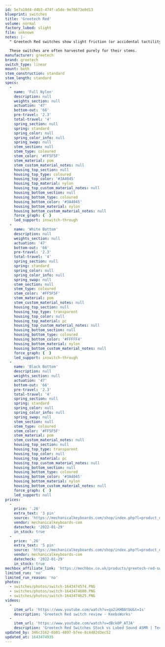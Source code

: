 ```yaml
---
id: 5e7a10d4-d4b3-474f-a5de-9e76673e0d13
blueprint: switches
title: 'Greetech Red'
volume: normal
factory_lubed: slight
film: unknown
notes: |-
  " Greetech Red switches show slight friction (or accidental tactility) at the start and end of their travel. They also have a late activation point, which is less than ideal for floating typists. " - Input.club.

  These switches are often harvested purely for their stems.
manufacturer: greetech
brand: greetech
switch_type: linear
mount: both
stem_construction: standard
stem_length: standard
specs:
  -
    name: 'Full Nylon'
    description: null
    weights_section: null
    actuation: '47'
    bottom-out: '66'
    pre-travel: '2.3'
    total-travel: '4'
    spring_section: null
    spring: standard
    spring_color: null
    spring_color_info: null
    spring_swap: null
    stem_section: null
    stem_type: coloured
    stem_color: '#FF5F5F'
    stem_material: pom
    stem_custom_material_notes: null
    housing_top_section: null
    housing_top_type: coloured
    housing_top_color: '#3A4045'
    housing_top_material: nylon
    housing_top_custom_material_notes: null
    housing_bottom_section: null
    housing_bottom_type: coloured
    housing_bottom_color: '#3A4045'
    housing_bottom_material: nylon
    housing_bottom_custom_material_notes: null
    force_graph: {  }
    led_support: inswitch-through
  -
    name: 'White Bottom'
    description: null
    weights_section: null
    actuation: '47'
    bottom-out: '66'
    pre-travel: '2.3'
    total-travel: '4'
    spring_section: null
    spring: standard
    spring_color: null
    spring_color_info: null
    spring_swap: null
    stem_section: null
    stem_type: coloured
    stem_color: '#FF5F5F'
    stem_material: pom
    stem_custom_material_notes: null
    housing_top_section: null
    housing_top_type: transparent
    housing_top_color: null
    housing_top_material: pc
    housing_top_custom_material_notes: null
    housing_bottom_section: null
    housing_bottom_type: coloured
    housing_bottom_color: '#FFFFF4'
    housing_bottom_material: nylon
    housing_bottom_custom_material_notes: null
    force_graph: {  }
    led_support: inswitch-through
  -
    name: 'Black Bottom'
    description: null
    weights_section: null
    actuation: '47'
    bottom-out: '66'
    pre-travel: '2.3'
    total-travel: '4'
    spring_section: null
    spring: standard
    spring_color: null
    spring_color_info: null
    spring_swap: null
    stem_section: null
    stem_type: coloured
    stem_color: '#FF5F5F'
    stem_material: pom
    stem_custom_material_notes: null
    housing_top_section: null
    housing_top_type: transparent
    housing_top_color: null
    housing_top_material: pc
    housing_top_custom_material_notes: null
    housing_bottom_section: null
    housing_bottom_type: coloured
    housing_bottom_color: '#3A4045'
    housing_bottom_material: nylon
    housing_bottom_custom_material_notes: null
    force_graph: {  }
    led_support: null
prices:
  -
    price: '.26'
    extra_text: '3 pin'
    source: 'https://mechanicalkeyboards.com/shop/index.php?l=product_detail&p=1276'
    vendor: mechanicalkeyboards-com
    datecheck: '2022-01-29'
    in_stock: true
  -
    price: '.26'
    extra_text: '5 pin'
    source: 'https://mechanicalkeyboards.com/shop/index.php?l=product_detail&p=1275'
    vendor: mechanicalkeyboards-com
    datecheck: '2022-01-29'
    in_stock: true
mechbox_affiliate_link: 'https://mechbox.co.uk/products/greetech-red-switch?variant=11122999951402'
limited_run: 'no'
limited_run_reason: 'no'
photos:
  - switches/photos/switch-1643474574.PNG
  - switches/photos/switch-1643474600.PNG
  - switches/photos/switch-1643474625.PNG
videos:
  -
    item_url: 'https://www.youtube.com/watch?v=qa2iKHBAtbU&t=1s'
    description: 'Greetech Red switch review - KeebsWorks'
  -
    item_url: 'https://www.youtube.com/watch?v=dBck0P_ATJA'
    description: 'Greetech Red Switches Stock vs Lubed Sound ASMR | Tecware Phantom Elite Keyboard - AndutMotovlog'
updated_by: 346c3162-6b01-4097-b7ee-8c4482d3ec52
updated_at: 1643474935
---
```

